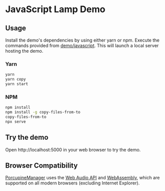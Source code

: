 # JavaScript Lamp Demo

## Usage

Install the demo's dependencies by using either yarn or npm. Execute the commands provided from [demo/javascript](/demo/javascript). This will launch a local server hosting the demo.

### Yarn

```bash
yarn
yarn copy
yarn start
```

### NPM

```bash
npm install
npm install -g copy-files-from-to
copy-files-from-to
npx serve
```

## Try the demo

Open http://localhost:5000 in your web browser to try the demo.

## Browser Compatibility

[PorcupineManager](scripts/porcupine_manager.js) uses the
[Web Audio API](https://developer.mozilla.org/en-US/docs/Web/API/Web_Audio_API) and
[WebAssembly](https://webassembly.org/), which are supported on all modern browsers (excluding Internet Explorer).
